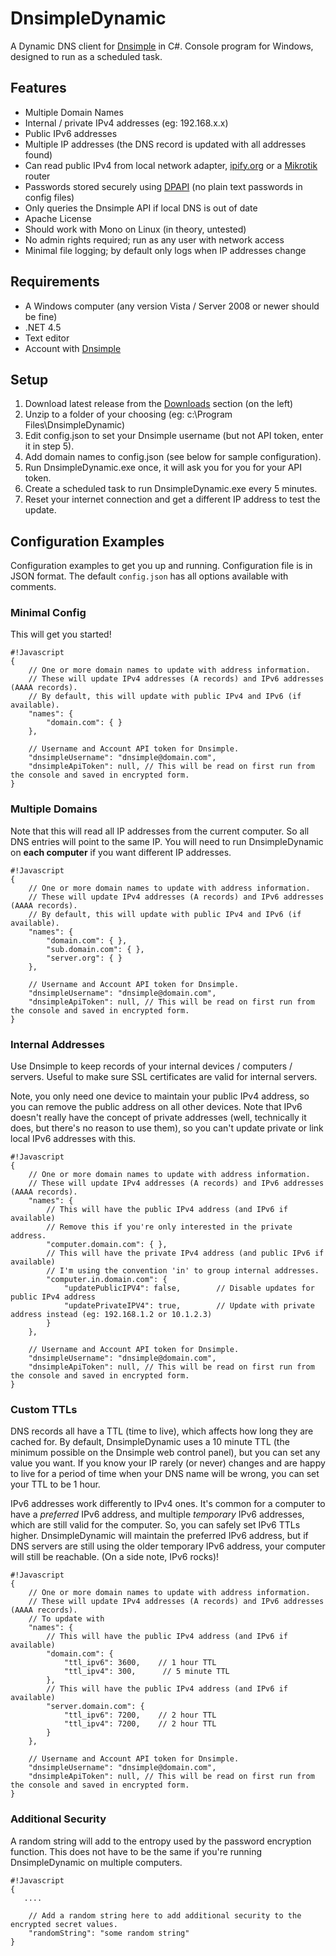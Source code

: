 # DnsimpleDynamic #

A Dynamic DNS client for [Dnsimple](http://dnsimple.com) in C#. Console program for Windows, designed to run as a scheduled task.

## Features ##
* Multiple Domain Names
* Internal / private IPv4 addresses (eg: 192.168.x.x)
* Public IPv6 addresses
* Multiple IP addresses (the DNS record is updated with all addresses found)
* Can read public IPv4 from local network adapter, [ipify.org](ipify.org) or a [Mikrotik](http://routerboard.com/) router
* Passwords stored securely using [DPAPI](http://en.wikipedia.org/wiki/Data_Protection_API) (no plain text passwords in config files)
* Only queries the Dnsimple API if local DNS is out of date
* Apache License
* Should work with Mono on Linux (in theory, untested)
* No admin rights required; run as any user with network access
* Minimal file logging; by default only logs when IP addresses change

## Requirements ##
* A Windows computer (any version Vista / Server 2008 or newer should be fine)
* .NET 4.5
* Text editor
* Account with [Dnsimple](dnsimple.com)

## Setup ##
1. Download latest release from the [Downloads](https://bitbucket.org/ligos/dnsimpledynamic/downloads) section (on the left)
2. Unzip to a folder of your choosing (eg: c:\Program Files\DnsimpleDynamic)
3. Edit config.json to set your Dnsimple username (but not API token, enter it in step 5).
4. Add domain names to config.json (see below for sample configuration).
5. Run DnsimpleDynamic.exe once, it will ask you for you for your API token.
6. Create a scheduled task to run DnsimpleDynamic.exe every 5 minutes.
7. Reset your internet connection and get a different IP address to test the update.

## Configuration Examples ##

Configuration examples to get you up and running. Configuration file is in JSON format. The default `config.json` has all options available with comments.

### Minimal Config ###

This will get you started!

```
#!Javascript
{
    // One or more domain names to update with address information.
    // These will update IPv4 addresses (A records) and IPv6 addresses (AAAA records).
    // By default, this will update with public IPv4 and IPv6 (if available).
    "names": {
        "domain.com": { }
    },

    // Username and Account API token for Dnsimple.
    "dnsimpleUsername": "dnsimple@domain.com",
    "dnsimpleApiToken": null, // This will be read on first run from the console and saved in encrypted form.
}
```

### Multiple Domains ###

Note that this will read all IP addresses from the current computer. So all DNS entries will point to the same IP. You will need to run DnsimpleDynamic on **each computer** if you want different IP addresses.

```
#!Javascript
{
    // One or more domain names to update with address information.
    // These will update IPv4 addresses (A records) and IPv6 addresses (AAAA records).
    // By default, this will update with public IPv4 and IPv6 (if available).
    "names": {
        "domain.com": { },
        "sub.domain.com": { },
        "server.org": { }
    },

    // Username and Account API token for Dnsimple.
    "dnsimpleUsername": "dnsimple@domain.com",
    "dnsimpleApiToken": null, // This will be read on first run from the console and saved in encrypted form.
}
```

### Internal Addresses ###

Use Dnsimple to keep records of your internal devices / computers / servers. Useful to make sure SSL certificates are valid for internal servers.

Note, you only need one device to maintain your public IPv4 address, so you can remove the public address on all other devices. Note that IPv6 doesn't really have the concept of private addresses (well, technically it does, but there's no reason to use them), so you can't update private or link local IPv6 addresses with this.

```
#!Javascript
{
    // One or more domain names to update with address information.
    // These will update IPv4 addresses (A records) and IPv6 addresses (AAAA records).
    "names": {
        // This will have the public IPv4 address (and IPv6 if available)
        // Remove this if you're only interested in the private address.
        "computer.domain.com": { },
        // This will have the private IPv4 address (and public IPv6 if available)
        // I'm using the convention 'in' to group internal addresses.
        "computer.in.domain.com": { 
            "updatePublicIPV4": false,        // Disable updates for public IPv4 address
            "updatePrivateIPV4": true,        // Update with private address instead (eg: 192.168.1.2 or 10.1.2.3)
        }
    },

    // Username and Account API token for Dnsimple.
    "dnsimpleUsername": "dnsimple@domain.com",
    "dnsimpleApiToken": null, // This will be read on first run from the console and saved in encrypted form.
}
```

### Custom TTLs ###

DNS records all have a TTL (time to live), which affects how long they are cached for. By default, DnsimpleDynamic uses a 10 minute TTL (the minimum possible on the Dnsimple web control panel), but you can set any value you want. If you know your IP rarely (or never) changes and are happy to live for a period of time when your DNS name will be wrong, you can set your TTL to be 1 hour.

IPv6 addresses work differently to IPv4 ones. It's common for a computer to have a *preferred* IPv6 address, and multiple *temporary* IPv6 addresses, which are still valid for the computer. So, you can safely set IPv6 TTLs higher. DnsimpleDynamic will maintain the preferred IPv6 address, but if DNS servers are still using the older temporary IPv6 address, your computer will still be reachable. (On a side note, IPv6 rocks)!

```
#!Javascript
{
    // One or more domain names to update with address information.
    // These will update IPv4 addresses (A records) and IPv6 addresses (AAAA records).
    // To update with 
    "names": {
        // This will have the public IPv4 address (and IPv6 if available)
        "domain.com": { 
            "ttl_ipv6": 3600,    // 1 hour TTL
            "ttl_ipv4": 300,      // 5 minute TTL
        },
        // This will have the public IPv4 address (and IPv6 if available)
        "server.domain.com": { 
            "ttl_ipv6": 7200,    // 2 hour TTL
            "ttl_ipv4": 7200,    // 2 hour TTL
        }
    },

    // Username and Account API token for Dnsimple.
    "dnsimpleUsername": "dnsimple@domain.com",
    "dnsimpleApiToken": null, // This will be read on first run from the console and saved in encrypted form.
}
```


### Additional Security ###

A random string will add to the entropy used by the password encryption function. This does not have to be the same if you're running DnsimpleDynamic on multiple computers.

```
#!Javascript
{
   ....

    // Add a random string here to add additional security to the encrypted secret values.
    "randomString": "some random string"
}
```